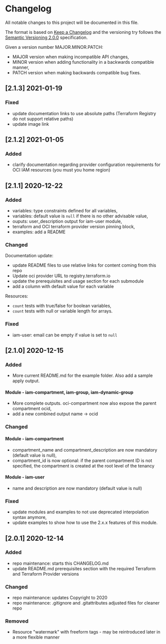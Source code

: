 
# Changelog

All notable changes to this project will be documented in this file.

The format is based on [Keep a Changelog](http://keepachangelog.com/en/1.0.0/) and the versioning try follows the [Semantic Versioning 2.0.0](https://semver.org/) specification.

Given a version number MAJOR.MINOR.PATCH:

- MAJOR version when making incompatible API changes,
- MINOR version when adding functionality in a backwards compatible manner,
- PATCH version when making backwards compatible bug fixes.

## [2.1.3] 2021-01-19

### Fixed

- update documentation links to use absolute paths (Terraform Registry do not support relative paths)
- update image link

## [2.1.2] 2021-01-05

### Added

- clarify documentation regarding provider configuration requirements for OCI IAM resources (you must you home region)

## [2.1.1] 2020-12-22

### Added

- variables: type constraints defined for all variables,
- variables: default value is `null` if there is no other advisable value,
- ouputs: user_description output for iam-user module,
- terraform and OCI terraform provider version pinning block,
- examples: add a README

### Changed

Documentation update:

- update README files to use relative links for content coming from this repo
- Update oci provider URL to registry.terraform.io
- update the prerequisites and usage section for each submodule
- add a column with default value for each variable

Resources:

- `count` tests with true/false for boolean variables,
- `count` tests with null or variable length for arrays.

### Fixed

- iam-user: email can be empty if value is set to `null`

## [2.1.0] 2020-12-15

### Added

- More current README.md for the example folder. Also add a sample apply output.

#### Module - iam-compartment, iam-group, iam-dynamic-group

- More complete outputs. oci-compartment now also expose the parent compartment ocid,
- add a new combined output name -> ocid

### Changed

#### Module - iam-compartment

- compartment_name and compartment_description are now mandatory (default value is null),
- compartment_id is now optional: if the parent compartment ID is not specified, the compartment is created at the root level of the tenancy

#### Module - iam-user

- name and description are now mandatory (default value is null)

### Fixed

- update modules and examples to not use deprecated interpolation syntax anymore,
- update examples to show how to use the 2.x.x features of this module.

## [2.0.1] 2020-12-14

### Added

- repo maintenance: starts this CHANGELOG.md
- update README.md prerequisites section with the required Terraform and Terraform Provider versions

### Changed

- repo maintenance: updates Copyright to 2020
- repo maintenance: .gitignore and .gitattributes adjusted files for cleaner repo

### Removed

- Resource "watermark" with freeform tags - may be reintroduced later in a more flexible manner
